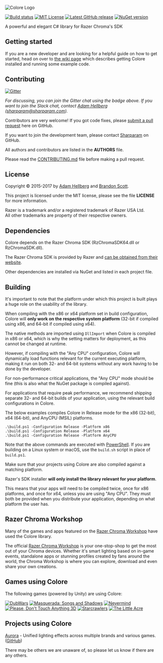![Colore Logo][colorelogo]

[![Build status][buildbadge]][buildstatus]
[![MIT License][licensebadge]][license]
[![Latest GitHub release][ghreleasebadge]][ghrelease]
[![NuGet version][ngverbadge]][ng]

A powerful and elegant C# library for Razer Chroma's SDK

Getting started
---------------

If you are a new developer and are looking for a helpful guide on how to get started, head on over to
[the wiki page][getting-started] which describes getting Colore installed and running some example code.

Contributing
------------

[![Gitter][gitterbadge]][gitter]

*For discussing, you can join the Gitter chat using the badge above. If you want to join the Slack chat, contact [Adam Hellberg][sharp] ([sharparam@sharparam.com](mailto:sharparam@sharparam.com)).*

Contributors are very welcome! If you got code fixes, please [submit a pull request][newpull] here on GitHub.

If you want to join the development team, please contact [Sharparam][sharp] on GitHub.

All authors and contributors are listed in the **AUTHORS** file.

Please read the [CONTRIBUTING.md](CONTRIBUTING.md) file before making a pull request.

License
-------

Copyright &copy; 2015-2017 by [Adam Hellberg][sharp] and [Brandon Scott][bs].

This project is licensed under the MIT license, please see the file **LICENSE** for more information.

Razer is a trademark and/or a registered trademark of Razer USA Ltd.  
All other trademarks are property of their respective owners.

Dependencies
------------

Colore depends on the Razer Chroma SDK (RzChromaSDK64.dll or RzChromaSDK.dll).

The Razer Chroma SDK is provided by Razer and [can be obtained from their website][rzdev].

Other dependencies are installed via NuGet and listed in each project file.

Building
--------

It's important to note that the platform under which this project is built plays a huge role on the usability of the library.

When compiling with the x86 or x64 platform set in build configuration, Colore will **only work on the respective system platform**
(32-bit if compiled using x86, and 64-bit if compiled using x64).

The native methods are imported using `DllImport` when Colore is compiled in x86 or x64, which is why the setting matters for deployment,
as this cannot be changed at runtime.

However, if compiling with the "Any CPU" configuration, Colore will dynamically load functions relevant for the current executing platform,
making it run on both 32- and 64-bit systems without any work having to be done by the developer.

For non-performance critical applications, the "Any CPU" mode should be fine (this is also what the NuGet package is compiled against).

For applications that require peak performance, we recommend shipping separate 32- and 64-bit builds of your application, using the relevant build configurations in Colore.

The below examples compiles Colore in Release mode for the x86 (32-bit), x64 (64-bit), and AnyCPU (MSIL) platforms.

```
.\build.ps1 -Configuration Release -Platform x86
.\build.ps1 -Configuration Release -Platform x64
.\build.ps1 -Configuration Release -Platform AnyCPU
```

Note that the above commands are executed with [PowerShell][ps]. If you are building on a Linux system or macOS,
use the `build.sh` script in place of `build.ps1`.

Make sure that your projects using Colore are also compiled against a matching platform.

Razer's SDK installer **will only install the library relevant for your platform**.

This means that your apps will need to be compiled twice, once for x86 platforms, and once for x64, unless you are using "Any CPU".
They must both be provided when you distribute your application, depending on what platform the user has.

Razer Chroma Workshop
---------------------

Many of the games and apps featured on the [Razer Chroma Workshop][workshop] have used the Colore library.

The official [Razer Chroma Workshop][workshop] is your one-stop-shop to get the most out of your Chroma devices. Whether it's smart lighting based on in-game events, standalone apps or stunning profiles created by fans around the world, the Chroma Workshop is where you can explore, download and even share your own creations.

Games using Colore
------------------

The following games (powered by Unity) are using Colore:

[![DubWars](http://cdn.akamai.steamstatic.com/steam/apps/290000/capsule_184x69.jpg)](http://store.steampowered.com/app/290000/)
[![Masquerada: Songs and Shadows](http://cdn.akamai.steamstatic.com/steam/apps/459090/capsule_184x69.jpg)](http://store.steampowered.com/app/459090/)
[![Nevermind](http://cdn.akamai.steamstatic.com/steam/apps/342260/capsule_184x69.jpg)](http://store.steampowered.com/app/342260/)
[![Please, Don't Touch Anything 3D](http://cdn.akamai.steamstatic.com/steam/apps/529590/capsule_184x69.jpg)](http://store.steampowered.com/app/529590/)
[![Starcrawlers](http://cdn.akamai.steamstatic.com/steam/apps/318970/capsule_184x69.jpg)](http://store.steampowered.com/app/318970/)
[![The Little Acre](http://cdn.akamai.steamstatic.com/steam/apps/423590/capsule_184x69.jpg)](http://store.steampowered.com/app/423590/)

Projects using Colore
---------------------

[Aurora](http://aurora.lastbullet.net/) - Unified lighting effects across multiple brands and various games. ([GitHub](https://github.com/antonpup/Aurora))

There may be others we are unaware of, so please let us know if there are any others.

[getting-started]: https://github.com/CoraleStudios/Colore/wiki/Getting-started
[newpull]: ../../pull/new/develop
[sharp]: https://github.com/Sharparam
[contrib]: ../../wiki/Contributing
[bs]: https://github.com/brandonscott
[rzdev]: http://developer.razerzone.com/chroma

[license]: http://opensource.org/licenses/MIT
[licensebadge]: https://img.shields.io/badge/license-MIT-blue.svg
[ghrelease]: https://github.com/CoraleStudios/Colore/releases
[ghreleasebadge]: https://img.shields.io/github/release/CoraleStudios/Colore.svg
[ng]: https://www.nuget.org/packages/Colore
[ngverbadge]: https://img.shields.io/nuget/v/Colore.svg

[buildstatus]: https://ci.appveyor.com/project/Corale/colore
[buildbadge]: https://ci.appveyor.com/api/projects/status/st3y6fo0jqvhd8cg?svg=true

[gitter]: https://gitter.im/CoraleStudios/Colore?utm_source=badge&utm_medium=badge&utm_campaign=pr-badge
[gitterbadge]: https://badges.gitter.im/Join%20Chat.svg

[colorelogo]: https://files.sharparam.com/2017/10/31/colore-logo.png

[ps]: https://docs.microsoft.com/en-us/powershell/

[workshop]: http://www.razerzone.com/chroma-workshop/
